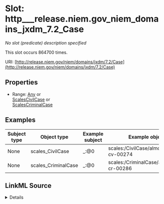 

# Slot: http___release.niem.gov_niem_domains_jxdm_7.2_Case


_No slot (predicate) description specified_






This slot occurs 864700 times.


URI: [http://release.niem.gov/niem/domains/jxdm/7.2/Case](http://release.niem.gov/niem/domains/jxdm/7.2/Case)



<!-- no inheritance hierarchy -->








## Properties

* Range: [Any](../classes/Any.md)&nbsp;or&nbsp;<br />[ScalesCivilCase](../classes/ScalesCivilCase.md)&nbsp;or&nbsp;<br />[ScalesCriminalCase](../classes/ScalesCriminalCase.md)






## Examples

| Subject type | Object type | Example subject | Example object | Occurrences |
| --- | --- | --- | --- | --- |
| None | scales_CivilCase | _:@0 | scales:/CivilCase/almd;;2:16-cv-00274 | 718739 |
| None | scales_CriminalCase | _:@0 | scales:/CriminalCase/ared;;4:16-cr-00286 | 145961 |




## LinkML Source

<details>

```yaml
name: http___release.niem.gov_niem_domains_jxdm_7.2_Case
annotations:
  count:
    tag: count
    value: 864700
  scales_CivilCase:
    tag: scales_CivilCase
    value: 718739
  scales_CriminalCase:
    tag: scales_CriminalCase
    value: 145961
description: No slot (predicate) description specified
examples:
- object:
    example_object: scales:/CivilCase/almd;;2:16-cv-00274
    example_object_type: scales_CivilCase
    example_predicate: http://release.niem.gov/niem/domains/jxdm/7.2/Case
    example_subject: _:@0
    example_subject_type: None
- object:
    example_object: scales:/CriminalCase/ared;;4:16-cr-00286
    example_object_type: scales_CriminalCase
    example_predicate: http://release.niem.gov/niem/domains/jxdm/7.2/Case
    example_subject: _:@0
    example_subject_type: None
from_schema: scales-kg
rank: 1000
slot_uri: http://release.niem.gov/niem/domains/jxdm/7.2/Case
alias: http___release.niem.gov_niem_domains_jxdm_7.2_Case
range: Any
any_of:
- range: scales_CivilCase
- range: scales_CriminalCase

```
</details>